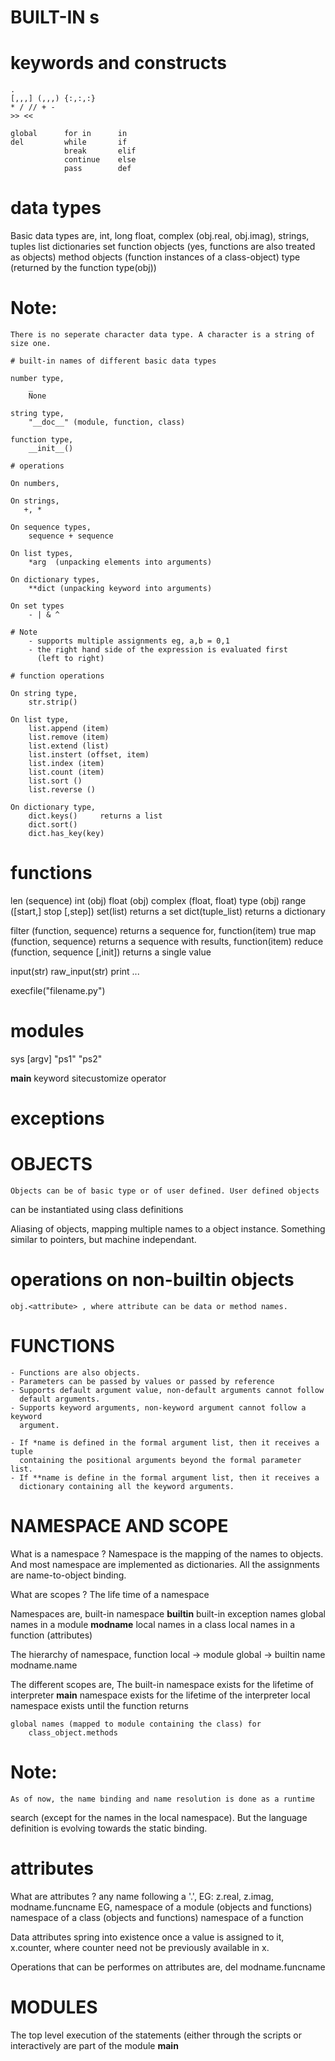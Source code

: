 # BUILT-IN s #

# keywords and constructs

    .
    [,,,] (,,,) {:,:,:}
    * / // + -
    >> <<

    global      for in      in
    del         while       if 
                break       elif 
                continue    else 
                pass        def

# data types

Basic data types are,
    int, long
    float, 
    complex (obj.real, obj.imag), 
    strings, tuples
    list
    dictionaries
    set
    function objects (yes, functions are also treated as objects)
    method objects (function instances of a class-object)
    type (returned by the function type(obj))

# Note:
    There is no seperate character data type. A character is a string of 
    size one.

    # built-in names of different basic data types

    number type,
        _
        None

    string type,
        "__doc__" (module, function, class)

    function type,
        __init__()

    # operations

    On numbers,
    
    On strings,
       +, *

    On sequence types,
        sequence + sequence

    On list types,
        *arg  (unpacking elements into arguments)

    On dictionary types,
        **dict (unpacking keyword into arguments) 

    On set types
        - | & ^

    # Note
        - supports multiple assignments eg, a,b = 0,1
        - the right hand side of the expression is evaluated first 
          (left to right)

    # function operations

    On string type,
        str.strip()

    On list type,
        list.append (item)
        list.remove (item)
        list.extend (list)
        list.instert (offset, item)
        list.index (item)
        list.count (item)
        list.sort ()
        list.reverse ()

    On dictionary type,
        dict.keys()     returns a list
        dict.sort()
        dict.has_key(key)

# functions

len (sequence)
int (obj)
float (obj)
complex (float, float)
type (obj)
range ([start,] stop [,step])
set(list)                       returns a set
dict(tuple_list)                returns a dictionary

filter (function, sequence)     returns a sequence for, function(item) true
map (function, sequence)        returns a sequence with results, function(item)
reduce (function, sequence [,init])     returns a single value

input(str)
raw_input(str)
print ...

execfile("filename.py")

# modules
sys
    [argv]
    "ps1"
    "ps2"

__main__
keyword
sitecustomize
operator

# exceptions

# OBJECTS #

    Objects can be of basic type or of user defined. User defined objects
can be instantiated using class definitions

Aliasing of objects,
    mapping multiple names to a object instance. Something similar to 
pointers, but machine independant.

# operations on non-builtin objects

    obj.<attribute> , where attribute can be data or method names.

# FUNCTIONS

    - Functions are also objects.
    - Parameters can be passed by values or passed by reference
    - Supports default argument value, non-default arguments cannot follow 
      default arguments.
    - Supports keyword arguments, non-keyword argument cannot follow a keyword
      argument.

    - If *name is defined in the formal argument list, then it receives a tuple
      containing the positional arguments beyond the formal parameter list.
    - If **name is define in the formal argument list, then it receives a
      dictionary containing all the keyword arguments.

# NAMESPACE AND SCOPE #

What is a namespace ?
    Namespace is the mapping of the names to objects. And most namespace are
implemented as dictionaries.
    All the assignments are name-to-object binding.

What are scopes ?
    The life time of a namespace

Namespaces are,
    built-in namespace                  __builtin__
    built-in exception names
    global names in a module            __modname__
    local names in a class
    local names in a function
    (attributes)

The hierarchy of namespace,
    function local -> module global -> builtin
    name              modname.name     

The different scopes are,
    The built-in namespace exists for the lifetime of interpreter
    __main__ namespace exists for the lifetime of the interpreter
    local namespace exists until the function returns

    global names (mapped to module containing the class) for 
        class_object.methods

# Note:
    As of now, the name binding and name resolution is done as a runtime 
search (except for the names in the local namespace). But the language 
definition is evolving towards the static binding.


# attributes

What are attributes ?
    any name following a '.', EG: z.real, z.imag, modname.funcname
    EG,
        namespace of a module (objects and functions)
        namespace of a class (objects and functions)
        namespace of a function

Data attributes spring into existence once a value is assigned to it,
     x.counter, where counter need not be previously available in x.

Operations that can be performes on attributes are,
    del modname.funcname

# MODULES

The top level execution of the statements (either through the scripts or 
interactively are part of the module __main__

